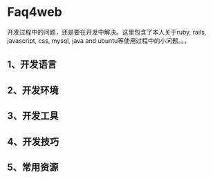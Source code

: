 # Faq4web
开发过程中的问题，还是要在开发中解决。这里包含了本人关于ruby, rails, javascript, css, mysql, java and ubuntu等使用过程中的小问题。。。

## 1、开发语言

## 2、开发环境

## 3、开发工具

## 4、开发技巧

## 5、常用资源

